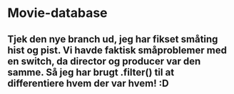 # Movie-database
## Tjek den nye branch ud, jeg har fikset småting hist og pist. Vi havde faktisk småproblemer med en switch, da director og producer var den samme. Så jeg har brugt .filter() til at differentiere hvem der var hvem! :D
